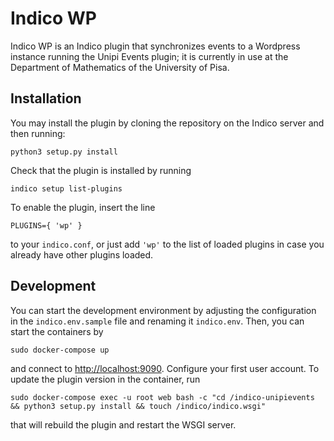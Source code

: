 # Indico WP

Indico WP is an Indico plugin that synchronizes events to a Wordpress 
instance running the Unipi Events plugin; it is currently in use at the
Department of Mathematics of the University of Pisa. 

## Installation

You may install the plugin by cloning the repository on the Indico server
and then running:
```
python3 setup.py install
```
Check that the plugin is installed by running
```
indico setup list-plugins
```
To enable the plugin, insert the line 
```
PLUGINS={ 'wp' }
```
to your ```indico.conf```, or just add ```'wp'``` to the list of loaded
plugins in case you already have other plugins loaded. 

## Development

You can start the development environment by adjusting the configuration
in the ```indico.env.sample``` file and renaming it ```indico.env```. Then,
you can start the containers by
```
sudo docker-compose up
```
and connect to [http://localhost:9090](http://localhost:9090). Configure your 
first user account. To update the plugin version in the container, run
```
sudo docker-compose exec -u root web bash -c "cd /indico-unipievents && python3 setup.py install && touch /indico/indico.wsgi"
```
that will rebuild the plugin and restart the WSGI server.  
